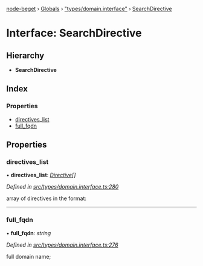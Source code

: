 [node-beget](../README.md) › [Globals](../globals.md) › ["types/domain.interface"](../modules/_types_domain_interface_.md) › [SearchDirective](_types_domain_interface_.searchdirective.md)

# Interface: SearchDirective

## Hierarchy

* **SearchDirective**

## Index

### Properties

* [directives_list](_types_domain_interface_.searchdirective.md#directives_list)
* [full_fqdn](_types_domain_interface_.searchdirective.md#full_fqdn)

## Properties

###  directives_list

• **directives_list**: *[Directive](_types_domain_interface_.directive.md)[]*

*Defined in [src/types/domain.interface.ts:280](https://github.com/olehcambel/node-beget/blob/530258f/src/types/domain.interface.ts#L280)*

array of directives in the format:

___

###  full_fqdn

• **full_fqdn**: *string*

*Defined in [src/types/domain.interface.ts:276](https://github.com/olehcambel/node-beget/blob/530258f/src/types/domain.interface.ts#L276)*

full domain name;
